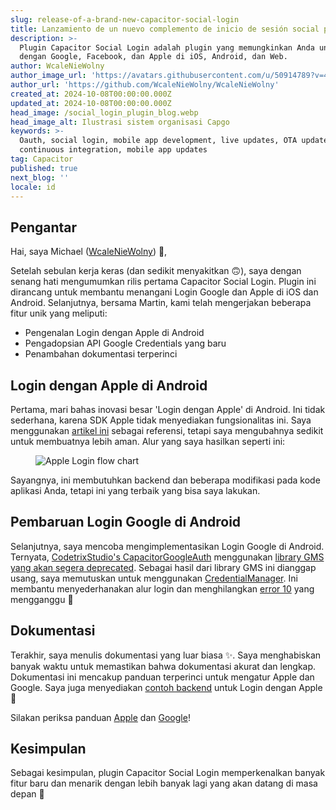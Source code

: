 ```yaml
---
slug: release-of-a-brand-new-capacitor-social-login
title: Lanzamiento de un nuevo complemento de inicio de sesión social para Capacitor
description: >-
  Plugin Capacitor Social Login adalah plugin yang memungkinkan Anda untuk masuk
  dengan Google, Facebook, dan Apple di iOS, Android, dan Web.
author: WcaleNieWolny
author_image_url: 'https://avatars.githubusercontent.com/u/50914789?v=4'
author_url: 'https://github.com/WcaleNieWolny/WcaleNieWolny'
created_at: 2024-10-08T00:00:00.000Z
updated_at: 2024-10-08T00:00:00.000Z
head_image: /social_login_plugin_blog.webp
head_image_alt: Ilustrasi sistem organisasi Capgo
keywords: >-
  Oauth, social login, mobile app development, live updates, OTA updates,
  continuous integration, mobile app updates
tag: Capacitor
published: true
next_blog: ''
locale: id
---
```


## Pengantar

Hai, saya Michael ([WcaleNieWolny](https://githubcom/WcaleNieWolny)) 👋,

Setelah sebulan kerja keras (dan sedikit menyakitkan 🙃), saya dengan senang hati mengumumkan rilis pertama Capacitor Social Login. Plugin ini dirancang untuk membantu menangani Login Google dan Apple di iOS dan Android. Selanjutnya, bersama Martin, kami telah mengerjakan beberapa fitur unik yang meliputi:

 - Pengenalan Login dengan Apple di Android
 - Pengadopsian API Google Credentials yang baru
 - Penambahan dokumentasi terperinci

## Login dengan Apple di Android

Pertama, mari bahas inovasi besar 'Login dengan Apple' di Android. Ini tidak sederhana, karena SDK Apple tidak menyediakan fungsionalitas ini. Saya menggunakan [artikel ini](https://johncodeoscom/how-to-add-sign-in-with-apple-button-to-your-android-app-using-kotlin/) sebagai referensi, tetapi saya mengubahnya sedikit untuk membuatnya lebih aman. Alur yang saya hasilkan seperti ini:

<figure><img style="margin-left: auto;margin-right: auto;max-height: 600px !important;" src="/apple-login-flow-chart.svg" alt="Apple Login flow chart" /><figcaption></figcaption></figure>

Sayangnya, ini membutuhkan backend dan beberapa modifikasi pada kode aplikasi Anda, tetapi ini yang terbaik yang bisa saya lakukan.

## Pembaruan Login Google di Android

Selanjutnya, saya mencoba mengimplementasikan Login Google di Android. Ternyata, [CodetrixStudio's CapacitorGoogleAuth](https://githubcom/CodetrixStudio/CapacitorGoogleAuth) menggunakan [library GMS yang akan segera deprecated](https://developerandroidcom/identity/sign-in/legacy-gsi-migration#authorization). Sebagai hasil dari library GMS ini dianggap usang, saya memutuskan untuk menggunakan [CredentialManager](https://developerandroidcom/identity/sign-in/credential-manager-siwg). Ini membantu menyederhanakan alur login dan menghilangkan [error 10](https://githubcom/CodetrixStudio/CapacitorGoogleAuth/issues/332) yang mengganggu 🎉

## Dokumentasi

Terakhir, saya menulis dokumentasi yang luar biasa ✨. Saya menghabiskan banyak waktu untuk memastikan bahwa dokumentasi akurat dan lengkap.
Dokumentasi ini mencakup panduan terperinci untuk mengatur Apple dan Google. Saya juga menyediakan [contoh backend](https://githubcom/WcaleNieWolny/capgo-social-login-backend-demo) untuk Login dengan Apple 🍎

Silakan periksa panduan [Apple](https://githubcom/Cap-go/capacitor-social-login/blob/main/docs/setup_applemd) dan [Google](https://githubcom/Cap-go/capacitor-social-login/blob/main/docs/setup_googlemd)!

## Kesimpulan

Sebagai kesimpulan, plugin Capacitor Social Login memperkenalkan banyak fitur baru dan menarik dengan lebih banyak lagi yang akan datang di masa depan 🚀